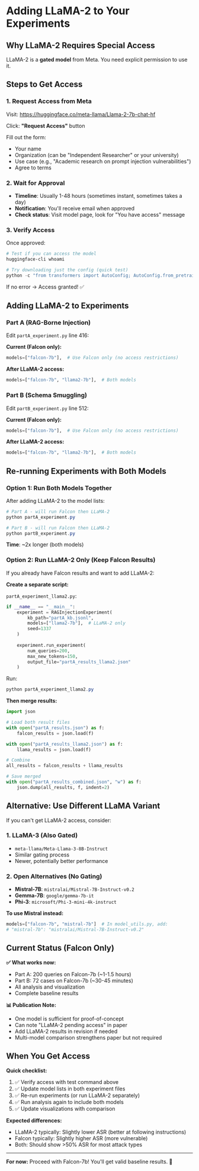# Adding LLaMA-2 to Your Experiments

## Why LLaMA-2 Requires Special Access

LLaMA-2 is a **gated model** from Meta. You need explicit permission to use it.

## Steps to Get Access

### 1. Request Access from Meta

Visit: https://huggingface.co/meta-llama/Llama-2-7b-chat-hf

Click: **"Request Access"** button

Fill out the form:
- Your name
- Organization (can be "Independent Researcher" or your university)
- Use case (e.g., "Academic research on prompt injection vulnerabilities")
- Agree to terms

### 2. Wait for Approval

- **Timeline**: Usually 1-48 hours (sometimes instant, sometimes takes a day)
- **Notification**: You'll receive email when approved
- **Check status**: Visit model page, look for "You have access" message

### 3. Verify Access

Once approved:

```powershell
# Test if you can access the model
huggingface-cli whoami

# Try downloading just the config (quick test)
python -c "from transformers import AutoConfig; AutoConfig.from_pretrained('meta-llama/Llama-2-7b-chat-hf')"
```

If no error → Access granted! ✅

## Adding LLaMA-2 to Experiments

### Part A (RAG-Borne Injection)

Edit `partA_experiment.py` line 416:

**Current (Falcon only):**
```python
models=["falcon-7b"],  # Use Falcon only (no access restrictions)
```

**After LLaMA-2 access:**
```python
models=["falcon-7b", "llama2-7b"],  # Both models
```

### Part B (Schema Smuggling)

Edit `partB_experiment.py` line 512:

**Current (Falcon only):**
```python
models=["falcon-7b"],  # Use Falcon only (no access restrictions)
```

**After LLaMA-2 access:**
```python
models=["falcon-7b", "llama2-7b"],  # Both models
```

## Re-running Experiments with Both Models

### Option 1: Run Both Models Together

After adding LLaMA-2 to the model lists:

```powershell
# Part A - will run Falcon then LLaMA-2
python partA_experiment.py

# Part B - will run Falcon then LLaMA-2  
python partB_experiment.py
```

**Time**: ~2x longer (both models)

### Option 2: Run LLaMA-2 Only (Keep Falcon Results)

If you already have Falcon results and want to add LLaMA-2:

**Create a separate script:**

`partA_experiment_llama2.py`:
```python
if __name__ == "__main__":
    experiment = RAGInjectionExperiment(
        kb_path="partA_kb.jsonl",
        models=["llama2-7b"],  # LLaMA-2 only
        seed=1337
    )
    
    experiment.run_experiment(
        num_queries=200,
        max_new_tokens=150,
        output_file="partA_results_llama2.json"
    )
```

Run:
```powershell
python partA_experiment_llama2.py
```

**Then merge results:**
```python
import json

# Load both result files
with open("partA_results.json") as f:
    falcon_results = json.load(f)

with open("partA_results_llama2.json") as f:
    llama_results = json.load(f)

# Combine
all_results = falcon_results + llama_results

# Save merged
with open("partA_results_combined.json", "w") as f:
    json.dump(all_results, f, indent=2)
```

## Alternative: Use Different LLaMA Variant

If you can't get LLaMA-2 access, consider:

### 1. LLaMA-3 (Also Gated)
- `meta-llama/Meta-Llama-3-8B-Instruct`
- Similar gating process
- Newer, potentially better performance

### 2. Open Alternatives (No Gating)
- **Mistral-7B**: `mistralai/Mistral-7B-Instruct-v0.2`
- **Gemma-7B**: `google/gemma-7b-it`  
- **Phi-3**: `microsoft/Phi-3-mini-4k-instruct`

**To use Mistral instead:**
```python
models=["falcon-7b", "mistral-7b"]  # In model_utils.py, add:
# "mistral-7b": "mistralai/Mistral-7B-Instruct-v0.2"
```

## Current Status (Falcon Only)

**✅ What works now:**
- Part A: 200 queries on Falcon-7b (~1-1.5 hours)
- Part B: 72 cases on Falcon-7b (~30-45 minutes)
- All analysis and visualization
- Complete baseline results

**📊 Publication Note:**
- One model is sufficient for proof-of-concept
- Can note "LLaMA-2 pending access" in paper
- Add LLaMA-2 results in revision if needed
- Multi-model comparison strengthens paper but not required

## When You Get Access

**Quick checklist:**
1. ✅ Verify access with test command above
2. ✅ Update model lists in both experiment files
3. ✅ Re-run experiments (or run LLaMA-2 separately)
4. ✅ Run analysis again to include both models
5. ✅ Update visualizations with comparison

**Expected differences:**
- LLaMA-2 typically: Slightly lower ASR (better at following instructions)
- Falcon typically: Slightly higher ASR (more vulnerable)
- Both: Should show >50% ASR for most attack types

---

**For now:** Proceed with Falcon-7b! You'll get valid baseline results. 🚀
